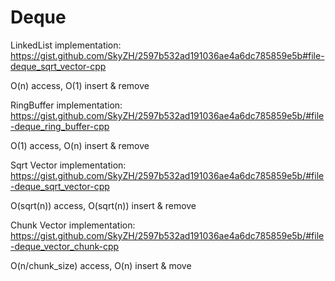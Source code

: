 # Deque

LinkedList implementation: https://gist.github.com/SkyZH/2597b532ad191036ae4a6dc785859e5b#file-deque_sqrt_vector-cpp

O(n) access, O(1) insert & remove

RingBuffer implementation: https://gist.github.com/SkyZH/2597b532ad191036ae4a6dc785859e5b/#file-deque_ring_buffer-cpp

O(1) access, O(n) insert & remove

Sqrt Vector implementation: https://gist.github.com/SkyZH/2597b532ad191036ae4a6dc785859e5b/#file-deque_sqrt_vector-cpp

O(sqrt(n)) access, O(sqrt(n)) insert & remove

Chunk Vector implementation: https://gist.github.com/SkyZH/2597b532ad191036ae4a6dc785859e5b/#file-deque_vector_chunk-cpp

O(n/chunk_size) access, O(n) insert & move